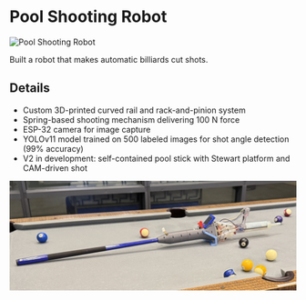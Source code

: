 # Pool Shooting Robot

![Pool Shooting Robot](../../images/PoolShark1.JPG)

Built a robot that makes automatic billiards cut shots.

## Details

- Custom 3D-printed curved rail and rack-and-pinion system
- Spring-based shooting mechanism delivering 100 N force
- ESP-32 camera for image capture
- YOLOv11 model trained on 500 labeled images for shot angle detection (99% accuracy)
- V2 in development: self-contained pool stick with Stewart platform and CAM-driven shot

![Pool Shooting Robot](../../images/PoolShark2.JPG)